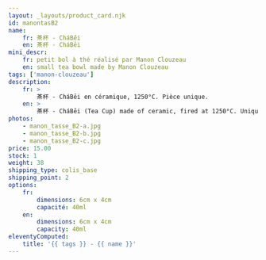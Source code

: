 ```yaml
---
layout: _layouts/product_card.njk
id: manontasB2
name:
    fr: 茶杯 - CháBēi
    en: 茶杯 - CháBēi
mini_descr:
    fr: petit bol à thé réalisé par Manon Clouzeau
    en: small tea bowl made by Manon Clouzeau
tags: ['manon-clouzeau']
description: 
    fr: >
        茶杯 - CháBēi en céramique, 1250°C. Pièce unique.
    en: >
        茶杯 - CháBēi (Tea Cup) made of ceramic, fired at 1250°C. Unique piece.
photos:
    - manon_tasse_B2-a.jpg
    - manon_tasse_B2-b.jpg
    - manon_tasse_B2-c.jpg
price: 15.00
stock: 1
weight: 38
shipping_type: colis_base
shipping_point: 2
options:
    fr:
        dimensions: 6cm x 4cm
        capacité: 40ml
    en:
        dimensions: 6cm x 4cm
        capacity: 40ml
eleventyComputed:
    title: '{{ tags }} - {{ name }}'
---
```

